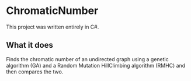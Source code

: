 # ChromaticNumber

This project was written entirely in C#.

## What it does

Finds the chromatic number of an undirected graph using a genetic algorithm (GA) and a Random Mutation HillClimbing algorithm (RMHC) and then compares the two.
